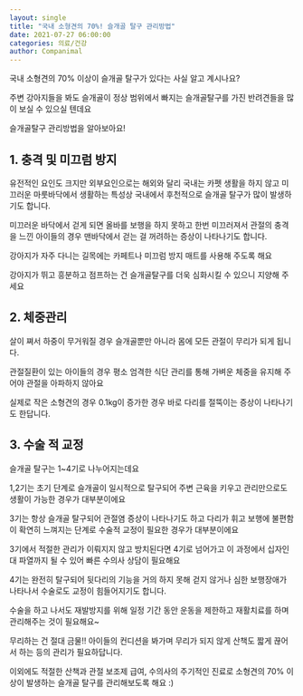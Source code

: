 ```yaml
---
layout: single
title: "국내 소형견의 70%! 슬개골 탈구 관리방법"
date: 2021-07-27 06:00:00
categories: 의료/건강
author: Companimal
---
```


국내 소형견의 70% 이상이 슬개골 탈구가 있다는 사실 알고 계시나요?

주변 강아지들을 봐도 슬개골이 정상 범위에서 빠지는 슬개골탈구를 가진 반려견들을 많이 보실 수 있으실 텐데요

슬개골탈구 관리방법을 알아보아요!

## 1. 충격 및 미끄럼 방지

유전적인 요인도 크지만 외부요인으로는 해외와 달리 국내는 카펫 생활을 하지 않고 미끄러운 마룻바닥에서 생활하는 특성상 국내에서 후천적으로 슬개골 탈구가 많이 발생하기도 합니다.

미끄러운 바닥에서 걷게 되면 올바를 보행을 하지 못하고 한번 미끄러져서 관절의 충격을 느낀 아이들의 경우 맨바닥에서 걷는 걸 꺼려하는 증상이 나타나기도 합니다.

강아지가 자주 다니는 길목에는 카페트나 미끄럼 방지 매트를 사용해 주도록 해요

강아지가 뛰고 흥분하고 점프하는 건 슬개골탈구를 더욱 심화시킬 수 있으니 지양해 주세요

## 2. 체중관리

살이 쪄서 하중이 무거워질 경우 슬개골뿐만 아니라 몸에 모든 관절이 무리가 되게 됩니다.

관절질환이 있는 아이들의 경우 평소 엄격한 식단 관리를 통해 가벼운 체중을 유지해 주어야 관절을 아파하지 않아요

실제로 작은 소형견의 경우 0.1kg이 증가한 경우 바로 다리를 절뚝이는 증상이 나타나기도 한답니다.

## 3. 수술 적 교정

슬개골 탈구는 1~4기로 나누어지는데요

1,2기는 초기 단계로 슬개골이 일시적으로 탈구되어 주변 근육을 키우고 관리만으로도 생활이 가능한 경우가 대부분이에요

3기는 항상 슬개골 탈구되어 관절염 증상이 나타나기도 하고 다리가 휘고 보행에 불편함이 확연히 느껴지는 단계로 수술적 교정이 필요한 경우가 대부분이에요

3기에서 적절한 관리가 이뤄지지 않고 방치된다면 4기로 넘어가고 이 과정에서 십자인대 파열까지 될 수 있어 빠른 수의사 상담이 필요해요

4기는 완전히 탈구되어 뒷다리의 기능을 거의 하지 못해 걷지 않거나 심한 보행장애가 나타나서 수술로도 교정이 힘들어지기도 합니다.

수술을 하고 나서도 재발방지를 위해 일정 기간 동안 운동을 제한하고 재활치료를 하며 관리해주는 것이 필요해요~

무리하는 건 절대 금물!! 아이들의 컨디션을 봐가며 무리가 되지 않게 산책도 짧게 끊어서 하는 등의 관리가 필요하답니다.

이외에도 적절한 산책과 관절 보조제 급여, 수의사의 주기적인 진료로 소형견의 70% 이상이 발생하는 슬개골 탈구를 관리해보도록 해요 :)
